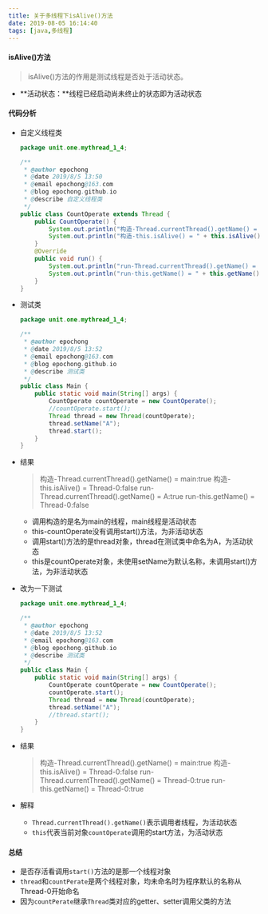 ```yaml
---
title: 关于多线程下isAlive()方法
date: 2019-08-05 16:14:40
tags: [java,多线程]
---
```


#### isAlive()方法

> isAlive()方法的作用是测试线程是否处于活动状态。

- **活动状态：**线程已经启动尚未终止的状态即为活动状态

#### 代码分析

- 自定义线程类

    ```java
    package unit.one.mythread_1_4;
    
    /**
     * @author epochong
     * @date 2019/8/5 13:50
     * @email epochong@163.com
     * @blog epochong.github.io
     * @describe 自定义线程类
     */
    public class CountOperate extends Thread {
        public CountOperate() {
            System.out.println("构造-Thread.currentThread().getName() = " +Thread.currentThread().isAlive());
            System.out.println("构造-this.isAlive() = " + this.isAlive());
        }
        @Override
        public void run() {
            System.out.println("run-Thread.currentThread().getName() = " + Thread.currentThread().getName()+ ":" + Thread.currentThread().isAlive());
            System.out.println("run-this.getName() = " + this.getName() + ":" + this.isAlive());
        }
    }
    ```

- 测试类

    ```java
    package unit.one.mythread_1_4;
    
    /**
     * @author epochong
     * @date 2019/8/5 13:52
     * @email epochong@163.com
     * @blog epochong.github.io
     * @describe 测试类
     */
    public class Main {
        public static void main(String[] args) {
            CountOperate countOperate = new CountOperate();
            //countOperate.start();
            Thread thread = new Thread(countOperate);
            thread.setName("A");
            thread.start();
        }
    }
    ```

- 结果

    > 构造-Thread.currentThread().getName() = main:true
    > 构造-this.isAlive() = Thread-0:false
    > run-Thread.currentThread().getName() = A:true
    > run-this.getName() = Thread-0:false

    - 调用构造的是名为main的线程，main线程是活动状态
    - this-countOperate没有调用start()方法，为非活动状态
    - 调用start()方法的是thread对象，thread在测试类中命名为A，为活动状态
    - this是countOperate对象，未使用setName为默认名称，未调用start()方法，为非活动状态

- 改为一下测试

    ```java
    package unit.one.mythread_1_4;
    
    /**
     * @author epochong
     * @date 2019/8/5 13:52
     * @email epochong@163.com
     * @blog epochong.github.io
     * @describe 测试类
     */
    public class Main {
        public static void main(String[] args) {
            CountOperate countOperate = new CountOperate();
            countOperate.start();
            Thread thread = new Thread(countOperate);
            thread.setName("A");
            //thread.start();
        }
    }
    ```

- 结果

    > 构造-Thread.currentThread().getName() = main:true
    > 构造-this.isAlive() = Thread-0:false
    > run-Thread.currentThread().getName() = Thread-0:true
    > run-this.getName() = Thread-0:true

- 解释

    - `Thread.currentThread().getName()`表示调用者线程，为活动状态
    - `this`代表当前对象`countOperate`调用的start方法，为活动状态

#### 总结

- 是否存活看调用`start()`方法的是那一个线程对象
- `thread`和`countPerate`是两个线程对象，均未命名时为程序默认的名称从Thread-0开始命名
- 因为`countPerate`继承`Thread`类对应的getter、setter调用父类的方法